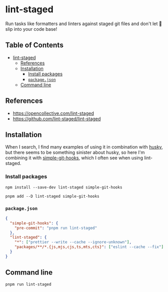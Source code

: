 # lint-staged

Run tasks like formatters and linters against staged git files and don't let 💩 slip into your code base!

## Table of Contents <!-- omit in toc -->

- [lint-staged](#lint-staged)
  - [References](#references)
  - [Installation](#installation)
    - [Install packages](#install-packages)
    - [`package.json`](#packagejson)
  - [Command line](#command-line)

## References

- <https://opencollective.com/lint-staged>
- <https://github.com/lint-staged/lint-staged>

## Installation

When I search, I find many examples of using it in combination with [husky](https://typicode.github.io/husky/), but there seems to be something sinister about husky, so here I'm combining it with [simple-git-hooks](https://github.com/toplenboren/simple-git-hooks), which I often see when using lint-staged.

### Install packages

```shell
npm install --save-dev lint-staged simple-git-hooks
```

```shell
pnpm add --D lint-staged simple-git-hooks
```

### `package.json`

```json
{
  "simple-git-hooks": {
    "pre-commit": "pnpm run lint-staged"
  },
  "lint-staged": {
    "*": ["prettier --write --cache --ignore-unknown"],
    "packages/**/*.{js,mjs,cjs,ts,mts,cts}": ["eslint --cache --fix"]
  }
}
```

## Command line

```shell
pnpm run lint-staged
```
